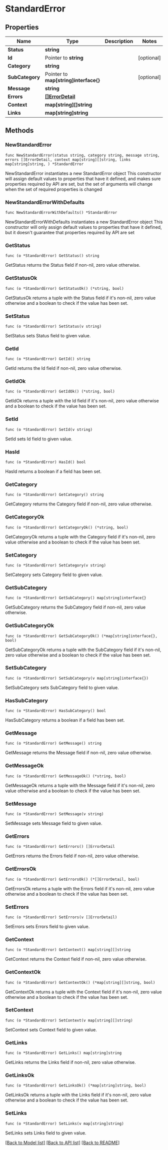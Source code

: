 # StandardError

## Properties

Name | Type | Description | Notes
------------ | ------------- | ------------- | -------------
**Status** | **string** |  | 
**Id** | Pointer to **string** |  | [optional] 
**Category** | **string** |  | 
**SubCategory** | Pointer to **map[string]interface{}** |  | [optional] 
**Message** | **string** |  | 
**Errors** | [**[]ErrorDetail**](ErrorDetail.md) |  | 
**Context** | **map[string][]string** |  | 
**Links** | **map[string]string** |  | 

## Methods

### NewStandardError

`func NewStandardError(status string, category string, message string, errors []ErrorDetail, context map[string][]string, links map[string]string, ) *StandardError`

NewStandardError instantiates a new StandardError object
This constructor will assign default values to properties that have it defined,
and makes sure properties required by API are set, but the set of arguments
will change when the set of required properties is changed

### NewStandardErrorWithDefaults

`func NewStandardErrorWithDefaults() *StandardError`

NewStandardErrorWithDefaults instantiates a new StandardError object
This constructor will only assign default values to properties that have it defined,
but it doesn't guarantee that properties required by API are set

### GetStatus

`func (o *StandardError) GetStatus() string`

GetStatus returns the Status field if non-nil, zero value otherwise.

### GetStatusOk

`func (o *StandardError) GetStatusOk() (*string, bool)`

GetStatusOk returns a tuple with the Status field if it's non-nil, zero value otherwise
and a boolean to check if the value has been set.

### SetStatus

`func (o *StandardError) SetStatus(v string)`

SetStatus sets Status field to given value.


### GetId

`func (o *StandardError) GetId() string`

GetId returns the Id field if non-nil, zero value otherwise.

### GetIdOk

`func (o *StandardError) GetIdOk() (*string, bool)`

GetIdOk returns a tuple with the Id field if it's non-nil, zero value otherwise
and a boolean to check if the value has been set.

### SetId

`func (o *StandardError) SetId(v string)`

SetId sets Id field to given value.

### HasId

`func (o *StandardError) HasId() bool`

HasId returns a boolean if a field has been set.

### GetCategory

`func (o *StandardError) GetCategory() string`

GetCategory returns the Category field if non-nil, zero value otherwise.

### GetCategoryOk

`func (o *StandardError) GetCategoryOk() (*string, bool)`

GetCategoryOk returns a tuple with the Category field if it's non-nil, zero value otherwise
and a boolean to check if the value has been set.

### SetCategory

`func (o *StandardError) SetCategory(v string)`

SetCategory sets Category field to given value.


### GetSubCategory

`func (o *StandardError) GetSubCategory() map[string]interface{}`

GetSubCategory returns the SubCategory field if non-nil, zero value otherwise.

### GetSubCategoryOk

`func (o *StandardError) GetSubCategoryOk() (*map[string]interface{}, bool)`

GetSubCategoryOk returns a tuple with the SubCategory field if it's non-nil, zero value otherwise
and a boolean to check if the value has been set.

### SetSubCategory

`func (o *StandardError) SetSubCategory(v map[string]interface{})`

SetSubCategory sets SubCategory field to given value.

### HasSubCategory

`func (o *StandardError) HasSubCategory() bool`

HasSubCategory returns a boolean if a field has been set.

### GetMessage

`func (o *StandardError) GetMessage() string`

GetMessage returns the Message field if non-nil, zero value otherwise.

### GetMessageOk

`func (o *StandardError) GetMessageOk() (*string, bool)`

GetMessageOk returns a tuple with the Message field if it's non-nil, zero value otherwise
and a boolean to check if the value has been set.

### SetMessage

`func (o *StandardError) SetMessage(v string)`

SetMessage sets Message field to given value.


### GetErrors

`func (o *StandardError) GetErrors() []ErrorDetail`

GetErrors returns the Errors field if non-nil, zero value otherwise.

### GetErrorsOk

`func (o *StandardError) GetErrorsOk() (*[]ErrorDetail, bool)`

GetErrorsOk returns a tuple with the Errors field if it's non-nil, zero value otherwise
and a boolean to check if the value has been set.

### SetErrors

`func (o *StandardError) SetErrors(v []ErrorDetail)`

SetErrors sets Errors field to given value.


### GetContext

`func (o *StandardError) GetContext() map[string][]string`

GetContext returns the Context field if non-nil, zero value otherwise.

### GetContextOk

`func (o *StandardError) GetContextOk() (*map[string][]string, bool)`

GetContextOk returns a tuple with the Context field if it's non-nil, zero value otherwise
and a boolean to check if the value has been set.

### SetContext

`func (o *StandardError) SetContext(v map[string][]string)`

SetContext sets Context field to given value.


### GetLinks

`func (o *StandardError) GetLinks() map[string]string`

GetLinks returns the Links field if non-nil, zero value otherwise.

### GetLinksOk

`func (o *StandardError) GetLinksOk() (*map[string]string, bool)`

GetLinksOk returns a tuple with the Links field if it's non-nil, zero value otherwise
and a boolean to check if the value has been set.

### SetLinks

`func (o *StandardError) SetLinks(v map[string]string)`

SetLinks sets Links field to given value.



[[Back to Model list]](../README.md#documentation-for-models) [[Back to API list]](../README.md#documentation-for-api-endpoints) [[Back to README]](../README.md)


